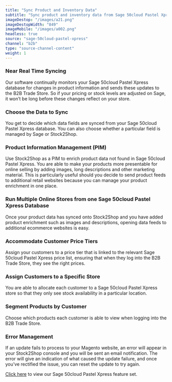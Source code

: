 ```yaml
---
title: "Sync Product and Inventory Data"
subtitle: "Sync product and inventory data from Sage 50cloud Pastel Xpress to the B2B Trade Store."
imageDestop: "/images/a21.png"
imageDestopWidth: "849"
imageMobile: "/images/a002.png"
headless: true
source: "sage-50cloud-pastel-xpress"
channel: "b2b"
type: "source-channel-content"
weight: 1
---
```


### Near Real Time Syncing
Our software continually monitors your Sage 50cloud Pastel Xpress database for changes in product information and sends these updates to the B2B Trade Store. So if your pricing or stock levels are adjusted on Sage, it won’t be long before these changes reflect on your store.

### Choose the Data to Sync
You get to decide which data fields are synced from your Sage 50cloud Pastel Xpress database. You can also choose whether a particular field is managed by Sage or Stock2Shop.

### Product Information Management (PIM)
Use Stock2Shop as a PIM to enrich product data not found in Sage 50cloud Pastel Xpress. You are able to make your products more presentable for online selling by adding images, long descriptions and other marketing material. This is particularly useful should you decide to send product feeds to additional retail websites because you can manage your product enrichment in one place.

### Run Multiple Online Stores from one Sage 50cloud Pastel Xpress Database
Once your product data has synced onto Stock2Shop and you have added product enrichment such as images and descriptions, opening data feeds to additional ecommerce websites is easy.

### Accommodate Customer Price Tiers
Assign your customers to a price tier that is linked to the relevant Sage 50cloud Pastel Xpress price list, ensuring that when they log into the B2B Trade Store, they see the right prices.

### Assign Customers to a Specific Store
You are able to allocate each customer to a Sage 50cloud Pastel Xpress store so that they only see stock availability in a particular location.

### Segment Products by Customer
Choose which products each customer is able to view when logging into the B2B Trade Store.

### Error Management
If an update fails to process to your Magento website, an error will appear in your Stock2Shop console and you will be sent an email notification. The error will give an indication of what caused the update failure, and once you’ve rectified the issue, you can reset the update to try again.

[Click here](/help/features/sage-50cloud-pastel-xpress/ "Sage 50cloud Pastel Xpress Features") to view our Sage 50cloud Pastel Xpress feature set.